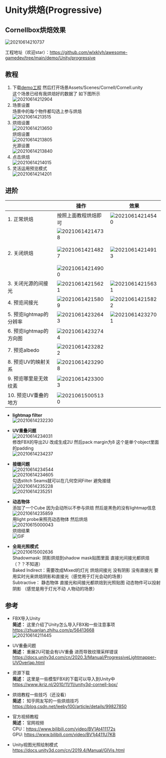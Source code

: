 # Unity烘焙(Progressive)  

## Cornellbox烘焙效果
![20210614210737](https://raw.githubusercontent.com/wlxklyh/imagebed/master/imageforvscode/20210614210737.png)

工程地址（欢迎star）：https://github.com/wlxklyh/awesome-gamedev/tree/main/demo/Unity/progressive 

## 教程
1. 下载[demo工程](https://github.com/wlxklyh/awesome-gamedev/tree/main/demo/Unity/progressive ) 然后打开场景Assets/Scenes/Cornell/Cornell.unity  
这个场景已经有我烘焙好的数据了 如下图所示  
![20210614212904](https://raw.githubusercontent.com/wlxklyh/imagebed/master/imageforvscode/20210614212904.png)  
2. 场景设置  
场景中的每个物件都勾选上参与烘焙  
![20210614213515](https://raw.githubusercontent.com/wlxklyh/imagebed/master/imageforvscode/20210614213515.png)  
3. 烘焙设置  
![20210614213650](https://raw.githubusercontent.com/wlxklyh/imagebed/master/imageforvscode/20210614213650.png)  
烘焙设置  
![20210614213805](https://raw.githubusercontent.com/wlxklyh/imagebed/master/imageforvscode/20210614213805.png)  
光源设置  
![20210614213840](https://raw.githubusercontent.com/wlxklyh/imagebed/master/imageforvscode/20210614213840.png)  
4. 点击烘焙  
![20210614214015](https://raw.githubusercontent.com/wlxklyh/imagebed/master/imageforvscode/20210614214015.png)  
5. 灵活运用预览模式  
![20210614214201](https://raw.githubusercontent.com/wlxklyh/imagebed/master/imageforvscode/20210614214201.png)

## 进阶
||操作|效果|
|-|-|-|
|1. 正常烘焙|按照上面教程烘焙即可|![20210614214540](https://raw.githubusercontent.com/wlxklyh/imagebed/master/imageforvscode/20210614214540.png)|
|2. 关闭烘焙|![20210614214738](https://raw.githubusercontent.com/wlxklyh/imagebed/master/imageforvscode/20210614214738.png)<br></br> ![20210614214827](https://raw.githubusercontent.com/wlxklyh/imagebed/master/imageforvscode/20210614214827.png) <br></br> ![20210614214900](https://raw.githubusercontent.com/wlxklyh/imagebed/master/imageforvscode/20210614214900.png)|![20210614214913](https://raw.githubusercontent.com/wlxklyh/imagebed/master/imageforvscode/20210614214913.png)|
|3. 关闭光源的间接光|![20210614215621](https://raw.githubusercontent.com/wlxklyh/imagebed/master/imageforvscode/20210614215621.png)|![20210614215631](https://raw.githubusercontent.com/wlxklyh/imagebed/master/imageforvscode/20210614215631.png)|
|4. 预览间接光|![20210614215809](https://raw.githubusercontent.com/wlxklyh/imagebed/master/imageforvscode/20210614215809.png)| ![20210614215822](https://raw.githubusercontent.com/wlxklyh/imagebed/master/imageforvscode/20210614215822.png)|
|5. 预览lightmap的分辨率|![20210614232643](https://raw.githubusercontent.com/wlxklyh/imagebed/master/imageforvscode/20210614232643.png)|![20210614232701](https://raw.githubusercontent.com/wlxklyh/imagebed/master/imageforvscode/20210614232701.png)|
|6. 预览lightmap的方向图|![20210614232744](https://raw.githubusercontent.com/wlxklyh/imagebed/master/imageforvscode/20210614232744.png)||
|7. 预览albedo|![20210614232822](https://raw.githubusercontent.com/wlxklyh/imagebed/master/imageforvscode/20210614232822.png)||
|8. 预览UV的映射关系|![20210614232908](https://raw.githubusercontent.com/wlxklyh/imagebed/master/imageforvscode/20210614232908.png)||
|9. 预览哪里是无效纹素|![20210614233003](https://raw.githubusercontent.com/wlxklyh/imagebed/master/imageforvscode/20210614233003.png)||
|10. 预览UV重叠的地方|![20210615005130](https://raw.githubusercontent.com/wlxklyh/imagebed/master/imageforvscode/20210615005130.png)||


- **lightmap filter**  
![20210614232230](https://raw.githubusercontent.com/wlxklyh/imagebed/master/imageforvscode/20210614232230.png)

- **UV重叠问题**  
![20210614234031](https://raw.githubusercontent.com/wlxklyh/imagebed/master/imageforvscode/20210614234031.png)  
修改FBX的导出2U 改成生成2U 然后pack margin为8 这个是单个object里面的padding  
![20210614234237](https://raw.githubusercontent.com/wlxklyh/imagebed/master/imageforvscode/20210614234237.png)

- **接缝问题**  
![20210614234544](https://raw.githubusercontent.com/wlxklyh/imagebed/master/imageforvscode/20210614234544.png)  
![20210614234605](https://raw.githubusercontent.com/wlxklyh/imagebed/master/imageforvscode/20210614234605.png)  
勾选stitch Seams就可以在几何空间Filter 避免接缝    
![20210614235228](https://raw.githubusercontent.com/wlxklyh/imagebed/master/imageforvscode/20210614235228.png)  
![20210614235251](https://raw.githubusercontent.com/wlxklyh/imagebed/master/imageforvscode/20210614235251.png)  


- **动态物体**  
添加了一个Cube 因为会动所以不参与烘焙 然后是黑色的没有lightmap信息  
![20210614235859](https://raw.githubusercontent.com/wlxklyh/imagebed/master/imageforvscode/20210614235859.png)  
用light probe来照亮动态物体 然后烘焙  
![20210615000043](https://raw.githubusercontent.com/wlxklyh/imagebed/master/imageforvscode/20210615000043.png)  
烘焙结果  
![GIF](https://raw.githubusercontent.com/wlxklyh/imagebed/master/imageforvscode/GIF.gif)

- **全局光照模式**    
![20210615002636](https://raw.githubusercontent.com/wlxklyh/imagebed/master/imageforvscode/20210615002636.png)  
Shadowmask: 阴影烘焙到shadow mask贴图里面 直接光间接光都烘焙 （？？不知道）  
Baked Indirect：需要改成Mixed的灯光 烘焙间接光 没有阴影 没有直接光 要用实时光来烘焙阴影和直接光（感觉用于灯光会动的场景）  
Subtractive： 静态物体 直接光和间接光都烘焙到光照贴图 动态物件可以投射阴影 （感觉是用于灯光不动 人物动的场景）  

## 参考
- FBX导入Unity  
**简述：** 这里介绍了Unity怎么导入FBX和一些注意事项  
https://zhuanlan.zhihu.com/p/56413668  
![20210614211445](https://raw.githubusercontent.com/wlxklyh/imagebed/master/imageforvscode/20210614211445.png)

- UV重叠问题  
**简述：** 重展2U可能会有UV重叠 进而导致纹理采样错误   
https://docs.unity3d.com/cn/2020.3/Manual/ProgressiveLightmapper-UVOverlap.html  

- 资源下载  
**简述：** 这里是一些模型FBX的下载可以导入到Unity中  
https://www.ikriz.nl/2010/11/11/unity3d-cornell-box/  

- 烘焙教程一些技巧（还没看）  
**简述：** 知乎网友写的一些烘焙技巧    
https://blog.csdn.net/leeby100/article/details/99827850  

- 官方视频教程   
**简述：** 官网视频  
CPU：https://www.bilibili.com/video/BV1At411172s  
GPU: https://www.bilibili.com/video/BV1j4411U7KB  

- Unity视图光照绘制模式  
https://docs.unity3d.com/cn/2019.4/Manual/GIVis.html  
